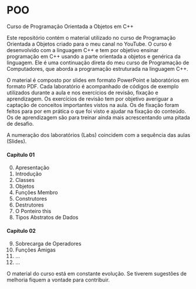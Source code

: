 # POO
Curso de Programação Orientada a Objetos em C++

Este repositório contém o material utilizado no curso de Programação Orientada a Objetos criado para o meu canal no YouTube. O curso é desenvolvido com a linguagem C++ e tem por objetivo ensinar programação em C++ usando a parte orientada a objetos e genérica da linguagem. Ele é uma continuação direta do meu curso de Programação de Computadores, que aborda a programação estruturada na linguagem C++.

O material é composto por slides em formato PowerPoint e laboratórios em formato PDF. Cada laboratório é acompanhado de códigos de exemplo utilizados durante a aula e nos exercícios de revisão, fixação e aprendizagem. Os exercícios de revisão tem por objetivo averiguar a captação de conceitos importantes vistos na aula. Os de fixação foram feitos para por em prática o que foi visto e ajudar na fixação do conteúdo. Os de aprendizagem são para treinar ainda mais acrescentando uma pitada de desafio.

A numeração dos laboratórios (Labs) coincidem com a sequência das aulas (Slides).

#### Capítulo 01

  00. Apresentação
  01. Introdução
  02. Classes
  03. Objetos
  04. Funções Membro
  05. Construtores 
  06. Destrutores
  07. O Ponteiro this
  08. Tipos Abstratos de Dados
  
#### Capítulo 02

  09. Sobrecarga de Operadores
  10. Funções Amigas
  11. ...
  12. ...

O material do curso está em constante evolução. Se tiverem sugestões de melhoria fiquem a vontade para contribuir.
